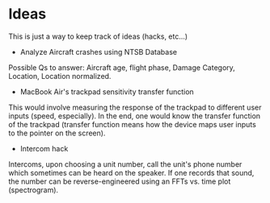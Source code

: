 # Ideas
This is just a way to keep track of ideas (hacks, etc...) 

* Analyze Aircraft crashes using NTSB Database

Possible Qs to answer: Aircraft age, flight phase, Damage Category, Location, Location normalized. 

* MacBook Air's trackpad sensitivity transfer function

This would involve measuring the response of the trackpad to different user inputs (speed, especially). In the end, one would know the transfer function of the trackpad (transfer function means how the device maps user inputs to the pointer on the screen).

* Intercom hack

Intercoms, upon choosing a unit number, call the unit's phone number which sometimes can be heard on the speaker. If one records that sound, the number can be reverse-engineered using an FFTs vs. time plot (spectrogram). 
